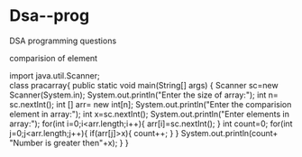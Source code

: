 # Dsa--prog
DSA programming questions

comparision of element
</br>

import java.util.Scanner;
</br>
class pracarray{
    public static void main(String[] args) {
         Scanner sc=new Scanner(System.in);
        System.out.println("Enter the size of array:");
        int n= sc.nextInt();
        int [] arr= new int[n];
        System.out.println("Enter the comparision element in array:");
        int x=sc.nextInt();
        System.out.println("Enter elements in array:");
        for(int i=0;i<arr.length;i++){
            arr[i]=sc.nextInt();
        }
        int count=0;
        for(int j=0;j<arr.length;j++){
            if(arr[j]>x){
                count++;
            }
        }
        System.out.println(count+ "Number is greater then"+x);
    }
}
